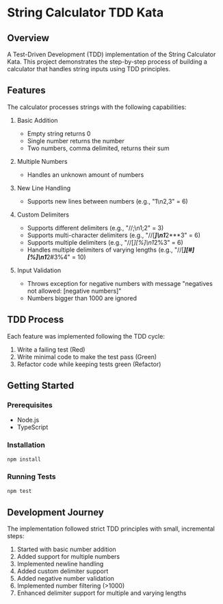 # String Calculator TDD Kata

## Overview
A Test-Driven Development (TDD) implementation of the String Calculator Kata. This project demonstrates the step-by-step process of building a calculator that handles string inputs using TDD principles.

## Features
The calculator processes strings with the following capabilities:

1. Basic Addition
   - Empty string returns 0
   - Single number returns the number
   - Two numbers, comma delimited, returns their sum

2. Multiple Numbers
   - Handles an unknown amount of numbers

3. New Line Handling
   - Supports new lines between numbers (e.g., "1\n2,3" = 6)

4. Custom Delimiters
   - Supports different delimiters (e.g., "//;\n1;2" = 3)
   - Supports multi-character delimiters (e.g., "//[***]\n1***2***3" = 6)
   - Supports multiple delimiters (e.g., "//[*][%]\n1*2%3" = 6)
   - Handles multiple delimiters of varying lengths (e.g., "//[***][#][%]\n1***2#3%4" = 10)

5. Input Validation
   - Throws exception for negative numbers with message "negatives not allowed: [negative numbers]"
   - Numbers bigger than 1000 are ignored

## TDD Process
Each feature was implemented following the TDD cycle:
1. Write a failing test (Red)
2. Write minimal code to make the test pass (Green)
3. Refactor code while keeping tests green (Refactor)

## Getting Started

### Prerequisites
- Node.js
- TypeScript

### Installation
```bash
npm install
```

### Running Tests
```bash
npm test
```

## Development Journey
The implementation followed strict TDD principles with small, incremental steps:
1. Started with basic number addition
2. Added support for multiple numbers
3. Implemented newline handling
4. Added custom delimiter support
5. Added negative number validation
6. Implemented number filtering (>1000)
7. Enhanced delimiter support for multiple and varying lengths